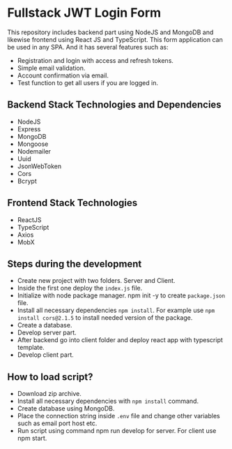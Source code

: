 # Fullstack JWT Login Form
This repository includes backend part using NodeJS and MongoDB and likewise frontend using React JS and TypeScript.
This form application can be used in any SPA. And it has several features such as:
* Registration and login with access and refresh tokens.
* Simple email validation.
* Account confirmation via email.
* Test function to get all users if you are logged in.


## Backend Stack Technologies and Dependencies
* NodeJS
* Express
* MongoDB
* Mongoose
* Nodemailer
* Uuid
* JsonWebToken
* Cors
* Bcrypt

## Frontend Stack Technologies
* ReactJS
* TypeScript
* Axios
* MobX

## Steps during the development

* Create new project with two folders. Server and Client.
* Inside the first one deploy the `index.js` file.
* Initialize with node package manager. npm init -y to create `package.json` file.
* Install all necessary dependencies `npm install`. For example use `npm install cors@2.1.5` to install needed version of the package.
* Create a database.
* Develop server part.
* After backend go into client folder and deploy react app with typescript template.
* Develop client part.

## How to load script?

* Download zip archive.
* Install all necessary dependencies with `npm install` command.
* Create database using MongoDB.
* Place the connection string inside `.env` file and change other variables such as email port host etc.
* Run script using command npm run develop for server. For client use npm start.
